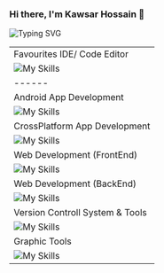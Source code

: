 ### Hi there, I'm Kawsar Hossain 👋

![Typing SVG](https://readme-typing-svg.herokuapp.com?font=Montserrat-Bold&duration=5800&pause=1000&width=435&lines=App+Developer+%7C+Learner+%7C+Mentor)

|       | 
| ------|
| Favourites IDE/ Code Editor|
|![My Skills](https://skillicons.dev/icons?i=androidstudio,vscode,idea,&theme=light) |
| ------|
|Android App Development|
|![My Skills](https://skillicons.dev/icons?i=kotlin,java,reactivex&theme=light)|
| CrossPlatform App Development|
|![My Skills](https://skillicons.dev/icons?i=dart,flutter&theme=light)|
|Web Development (FrontEnd)|
|![My Skills](https://skillicons.dev/icons?i=html,css,sass,js,ts,react,redux,nextjs,bootstrap,tailwind,materialui&theme=light)|
| Web Development (BackEnd)|
|![My Skills](https://skillicons.dev/icons?i=nodejs,express,nestjs,php,laravel,sqlite,mysql,mongodb&theme=light)|
|Version Controll System & Tools|
|![My Skills](https://skillicons.dev/icons?i=git,github,gitlab&theme=light)|
| Graphic Tools|
|![My Skills](https://skillicons.dev/icons?i=ae,xd,figma,ai,photoshop,blender&theme=light)|

